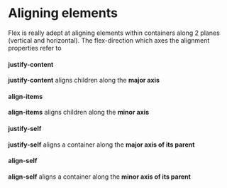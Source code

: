 # Aligning elements

Flex is really adept at aligning elements within containers along 2 planes (vertical and horizontal). The flex-direction which axes the alignment properties refer to

#### justify-content
**justify-content** aligns children along the **major axis**

#### align-items
**align-items** aligns children along the **minor axis**

#### justify-self
**justify-self** aligns a container along the **major axis of its parent**

#### align-self
**align-self** aligns a container along the **minor axis of its parent**